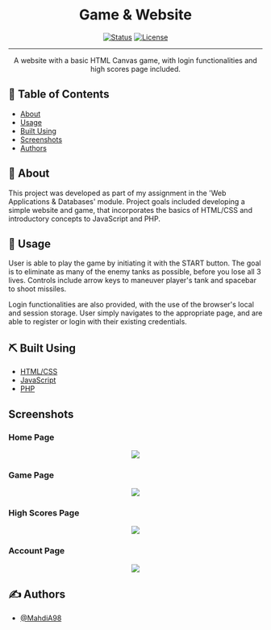 <h1 align="center">Game & Website</h1>

<div align="center">

  [![Status](https://img.shields.io/badge/status-active-success.svg)]() 
  [![License](https://img.shields.io/badge/license-MIT-blue.svg)](/LICENSE)

</div>

---

<p align="center"> A website with a basic HTML Canvas game, with login functionalities and high scores page included.
    <br> 
</p>

## 📝 Table of Contents
- [About](#about)
- [Usage](#usage)
- [Built Using](#built_using)
- [Screenshots](#screenshots)
- [Authors](#authors)

## 🧐 About <a name = "about"></a>
This project was developed as part of my assignment in the 'Web Applications & Databases' module. Project goals included developing a simple website and game, that incorporates the basics of HTML/CSS and introductory concepts to JavaScript and PHP.

## 🎈 Usage <a name="usage"></a>
User is able to play the game by initiating it with the START button. The goal is to eliminate as many of the enemy tanks as possible, before you lose all 3 lives. Controls include arrow keys to maneuver player's tank and spacebar to shoot missiles. 

Login functionalities are also provided, with the use of the browser's local and session storage. User simply navigates to the appropriate page, and are able to register or login with their existing credentials.

## ⛏️ Built Using <a name = "built_using"></a>
- [HTML/CSS](https://www.w3.org/standards/webdesign/htmlcss)
- [JavaScript](https://www.javascript.com/)
- [PHP](https://www.php.net/)

## Screenshots
<h3> Home Page </h3>
<p align="center">
  <img src="https://user-images.githubusercontent.com/67860821/199343567-27e85075-1413-4e82-871c-76183f387907.png">
</p>

<h3> Game Page </h3>
<p align="center">
  <img src="https://user-images.githubusercontent.com/67860821/199344175-ea84e445-36d1-4197-816c-d52507e2f0b4.jpg">
</p>

<h3> High Scores Page </h3>
<p align="center">
  <img src="https://user-images.githubusercontent.com/67860821/199344190-aab91df6-fa60-47ba-ac4e-38b229eb9f0a.png">
</p>

<h3> Account Page </h3>
<p align="center">
  <img src="https://user-images.githubusercontent.com/67860821/199344196-c7dc51ad-f6c3-44fb-8654-4a7ef90241bf.png">
</p>

## ✍️ Authors <a name = "authors"></a>
- [@MahdiA98](https://github.com/MahdiA98)
